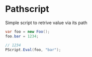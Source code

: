 # Pathscript
Simple script to retrive value via its path

```cs
var foo = new Foo();
foo.bar = 1234;

// 1234
PScript.Eval(foo, "bar");
```
